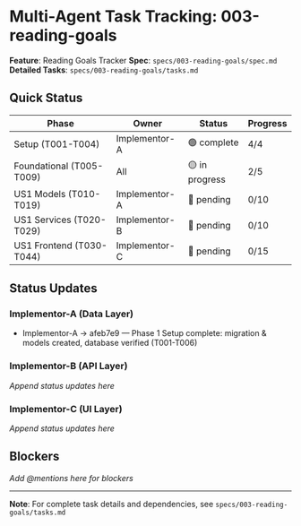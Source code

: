 # Multi-Agent Task Tracking: 003-reading-goals

**Feature**: Reading Goals Tracker
**Spec**: `specs/003-reading-goals/spec.md`
**Detailed Tasks**: `specs/003-reading-goals/tasks.md`

## Quick Status

| Phase | Owner | Status | Progress |
|-------|-------|--------|----------|
| Setup (T001-T004) | Implementor-A | 🟢 complete | 4/4 |
| Foundational (T005-T009) | All | 🟡 in progress | 2/5 |
| US1 Models (T010-T019) | Implementor-A | 🔵 pending | 0/10 |
| US1 Services (T020-T029) | Implementor-B | 🔵 pending | 0/10 |
| US1 Frontend (T030-T044) | Implementor-C | 🔵 pending | 0/15 |

## Status Updates

### Implementor-A (Data Layer)
- Implementor-A → afeb7e9 — Phase 1 Setup complete: migration & models created, database verified (T001-T006)

### Implementor-B (API Layer)
*Append status updates here*

### Implementor-C (UI Layer)
*Append status updates here*

## Blockers

*Add @mentions here for blockers*

---

**Note**: For complete task details and dependencies, see `specs/003-reading-goals/tasks.md`
